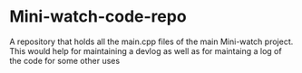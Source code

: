 # Mini-watch-code-repo
A repository that holds all the main.cpp files of the main Mini-watch project. This would help for maintaining a devlog as well as for maintaing a log of the code for some other uses
